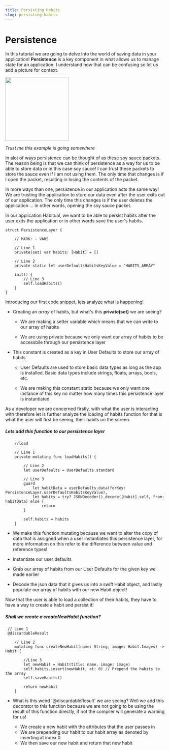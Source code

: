 ```yaml
---
title: Persisting Habits
slug: persisting-habits
---
```



# Persistence #

In this tutorial we are going to delve into the world of saving data in your application! **Persistence** is a key component in what allows us to manage state for an application.
I understand how that can be confusing so let us add a picture for context.

<img src="https://hungrygopher.com/wp-content/uploads/2015/07/soy_sauce_packet.jpg" width="200" height="200" />

*Trust me this example is going somewhere*


In alot of ways persistence can be thought of as these soy sauce packets. The reason being is that we can think of persistence as a way for us to be able to store data or in this case soy sauce! I can trust these packets to store the sauce even if I am not using them. The only time that changes is if I open the packet, resulting in losing the contents of the packet. 

In more ways than one, persistence in our application acts the same way! We are trusting the application to store our data even after the user exits out of our application. The only time this changes is if the user deletes the application ... in other words, opening the soy sauce packet.

In our application Habitual, we want to be able to persist habits after the user exits the application or in other words save the user's habits.

```
struct PersistenceLayer {
    
    // MARK: - VARS
    
    // Line 1
    private(set) var habits: [Habit] = []
    
    // Line 2
    private static let userDefaultsHabitsKeyValue = "HABITS_ARRAY"
    
    init() {
        // Line 3
        self.loadHabits()
    }
}
```

Introducing our first code snippet, lets analyze what is happening!

* Creating an *array* of habits, but what's this **private(set)** we are seeing? 
       
    - We are making a setter variable which means that we can write to our array of habits

    - We are using private because we only want our array of habits to be accessbile through our persistence layer

* This constant is created as a key in User Defaults to store our array of habits

    - User Defaults are used to store basic data types as long as the app is installed. Basic data types include strings, floats, arrays, bools, etc.

    - We are making this constant static because we only want one instance of this key no matter how many times this persistence layer is instantiated

As a developer we are concerned firstly, with what the user is interacting with therefore let is further analyze the loading of habits function for that is what the user will first be seeing, their habits on the screen.

##### Lets add this function to our persistence layer #####
```
    //load

    // Line 1
    private mutating func loadHabits() {

        // Line 2
        let userDefaults = UserDefaults.standard

        // Line 3
        guard
            let habitData = userDefaults.data(forKey: PersistenceLayer.userDefaultsHabitsKeyValue),
            let habits = try? JSONDecoder().decode([Habit].self, from: habitData) else {
                return
        }
        
        self.habits = habits
    }
```

* We make this function mutating because we want to alter the copy of data that is assigned when a user instantiates this persistence layer, for more information on this refer to the difference between value and reference types!
    
* Instantiate our user defaults

* Grab our array of habits from our User Defaults for the given key we made earlier

* Decode the json data that it gives us into a swift Habit object, and lastly populate our array of habits with our new Habit object!

Now that the user is able to load a collection of their habits, they have to have a way to create a habit and persist it!

##### Shall we create a createNewHabit function? 

```
 // Line 1
 @discardableResult
    
    // Line 2
    mutating func createNewHabit(name: String, image: Habit.Images) -> Habit {

        //Line 3
        let newHabit = Habit(title: name, image: image)
        self.habits.insert(newHabit, at: 0) // Prepend the habits to the array
        self.saveHabits()
        
        return newHabit
    }
```

* What is this weird '@discardableResult' we are seeing? Well we add this decorator to this function because we are not going to be using the result of this function directly, if not the compiler will generate a warning for us!
 
    - We create a new habit with the attributes that the user passes in
    - We are prepending our habit to our habit array as denoted by inserting at index 0
    - We then save our new habit and return that new habit

